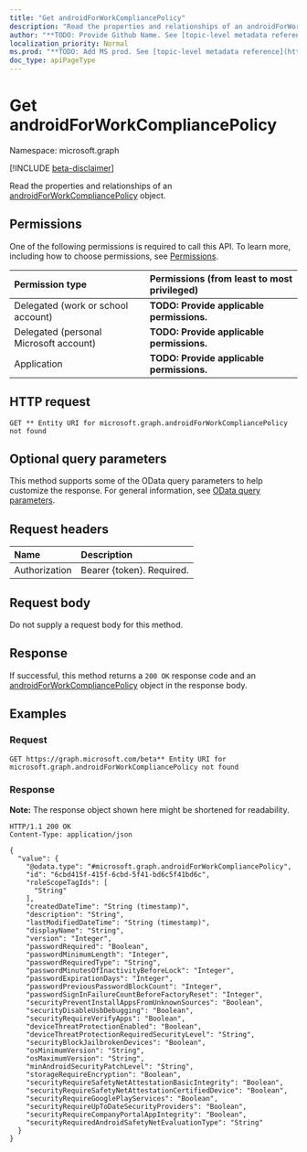```yaml
---
title: "Get androidForWorkCompliancePolicy"
description: "Read the properties and relationships of an androidForWorkCompliancePolicy object."
author: "**TODO: Provide Github Name. See [topic-level metadata reference](https://msgo.azurewebsites.net/add/document/guidelines/metadata.html#topic-level-metadata)**"
localization_priority: Normal
ms.prod: "**TODO: Add MS prod. See [topic-level metadata reference](https://msgo.azurewebsites.net/add/document/guidelines/metadata.html#topic-level-metadata)**"
doc_type: apiPageType
---
```


# Get androidForWorkCompliancePolicy
Namespace: microsoft.graph

[!INCLUDE [beta-disclaimer](../../includes/beta-disclaimer.md)]

Read the properties and relationships of an [androidForWorkCompliancePolicy](../resources/androidforworkcompliancepolicy.md) object.

## Permissions
One of the following permissions is required to call this API. To learn more, including how to choose permissions, see [Permissions](/graph/permissions-reference).

|Permission type|Permissions (from least to most privileged)|
|:---|:---|
|Delegated (work or school account)|**TODO: Provide applicable permissions.**|
|Delegated (personal Microsoft account)|**TODO: Provide applicable permissions.**|
|Application|**TODO: Provide applicable permissions.**|

## HTTP request

<!-- {
  "blockType": "ignored"
}
-->
``` http
GET ** Entity URI for microsoft.graph.androidForWorkCompliancePolicy not found
```

## Optional query parameters
This method supports some of the OData query parameters to help customize the response. For general information, see [OData query parameters](/graph/query-parameters).

## Request headers
|Name|Description|
|:---|:---|
|Authorization|Bearer {token}. Required.|

## Request body
Do not supply a request body for this method.

## Response

If successful, this method returns a `200 OK` response code and an [androidForWorkCompliancePolicy](../resources/androidforworkcompliancepolicy.md) object in the response body.

## Examples

### Request
<!-- {
  "blockType": "request",
  "name": "get_androidforworkcompliancepolicy"
}
-->
``` http
GET https://graph.microsoft.com/beta** Entity URI for microsoft.graph.androidForWorkCompliancePolicy not found
```


### Response
**Note:** The response object shown here might be shortened for readability.
<!-- {
  "blockType": "response",
  "truncated": true,
  "@odata.type": "microsoft.graph.androidForWorkCompliancePolicy"
}
-->
``` http
HTTP/1.1 200 OK
Content-Type: application/json

{
  "value": {
    "@odata.type": "#microsoft.graph.androidForWorkCompliancePolicy",
    "id": "6cbd415f-415f-6cbd-5f41-bd6c5f41bd6c",
    "roleScopeTagIds": [
      "String"
    ],
    "createdDateTime": "String (timestamp)",
    "description": "String",
    "lastModifiedDateTime": "String (timestamp)",
    "displayName": "String",
    "version": "Integer",
    "passwordRequired": "Boolean",
    "passwordMinimumLength": "Integer",
    "passwordRequiredType": "String",
    "passwordMinutesOfInactivityBeforeLock": "Integer",
    "passwordExpirationDays": "Integer",
    "passwordPreviousPasswordBlockCount": "Integer",
    "passwordSignInFailureCountBeforeFactoryReset": "Integer",
    "securityPreventInstallAppsFromUnknownSources": "Boolean",
    "securityDisableUsbDebugging": "Boolean",
    "securityRequireVerifyApps": "Boolean",
    "deviceThreatProtectionEnabled": "Boolean",
    "deviceThreatProtectionRequiredSecurityLevel": "String",
    "securityBlockJailbrokenDevices": "Boolean",
    "osMinimumVersion": "String",
    "osMaximumVersion": "String",
    "minAndroidSecurityPatchLevel": "String",
    "storageRequireEncryption": "Boolean",
    "securityRequireSafetyNetAttestationBasicIntegrity": "Boolean",
    "securityRequireSafetyNetAttestationCertifiedDevice": "Boolean",
    "securityRequireGooglePlayServices": "Boolean",
    "securityRequireUpToDateSecurityProviders": "Boolean",
    "securityRequireCompanyPortalAppIntegrity": "Boolean",
    "securityRequiredAndroidSafetyNetEvaluationType": "String"
  }
}
```

